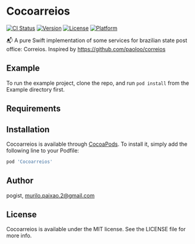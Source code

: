 # Cocoarreios

[![CI Status](http://img.shields.io/travis/pogist/Cocoarreios.svg?style=flat)](https://travis-ci.org/pogist/Cocoarreios)
[![Version](https://img.shields.io/cocoapods/v/Cocoarreios.svg?style=flat)](http://cocoapods.org/pods/Cocoarreios)
[![License](https://img.shields.io/cocoapods/l/Cocoarreios.svg?style=flat)](http://cocoapods.org/pods/Cocoarreios)
[![Platform](https://img.shields.io/cocoapods/p/Cocoarreios.svg?style=flat)](http://cocoapods.org/pods/Cocoarreios)

📬 A pure Swift implementation of some services for brazilian state post office: Correios. Inspired by https://github.com/paoloo/correios

## Example

To run the example project, clone the repo, and run `pod install` from the Example directory first.

## Requirements

## Installation

Cocoarreios is available through [CocoaPods](http://cocoapods.org). To install
it, simply add the following line to your Podfile:

```ruby
pod 'Cocoarreios'
```

## Author

pogist, murilo.paixao.2@gmail.com

## License

Cocoarreios is available under the MIT license. See the LICENSE file for more info.
